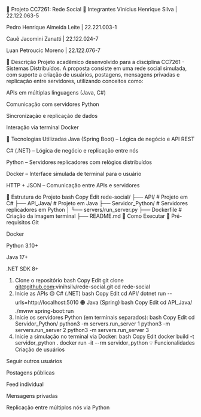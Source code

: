 📱 Projeto CC7261: Rede Social
👥 Integrantes
Vinícius Henrique Silva | 22.122.063-5

Pedro Henrique Almeida Leite | 22.221.003-1

Cauê Jacomini Zanatti | 22.122.024-7

Luan Petroucic Moreno | 22.122.076-7

🎯 Descrição
Projeto acadêmico desenvolvido para a disciplina CC7261 - Sistemas Distribuídos. A proposta consiste em uma rede social simulada, com suporte a criação de usuários, postagens, mensagens privadas e replicação entre servidores, utilizando conceitos como:

APIs em múltiplas linguagens (Java, C#)

Comunicação com servidores Python

Sincronização e replicação de dados

Interação via terminal Docker

🧰 Tecnologias Utilizadas
Java (Spring Boot) – Lógica de negócio e API REST

C# (.NET) – Lógica de negócio e replicação entre nós

Python – Servidores replicadores com relógios distribuídos

Docker – Interface simulada de terminal para o usuário

HTTP + JSON – Comunicação entre APIs e servidores

📂 Estrutura do Projeto
bash
Copy
Edit
rede-social/
├── API/                 # Projeto em C#
├── API_Java/            # Projeto em Java
├── Servidor_Python/     # Servidores replicadores em Python
│   └── servers/run_server.py
├── Dockerfile           # Criação da imagem terminal
├── README.md
🚀 Como Executar
🔧 Pré-requisitos
Git

Docker

Python 3.10+

Java 17+

.NET SDK 8+

1. Clone o repositório
bash
Copy
Edit
git clone git@github.com:vinihsilv/rede-social.git
cd rede-social
2. Inicie as APIs
🟡 C# (.NET)
bash
Copy
Edit
cd API/
dotnet run --urls=http://localhost:5010
🟠 Java (Spring)
bash
Copy
Edit
cd API_Java/
./mvnw spring-boot:run
3. Inicie os servidores Python (em terminais separados):
bash
Copy
Edit
cd Servidor_Python/
python3 -m servers.run_server 1
python3 -m servers.run_server 2
python3 -m servers.run_server 3
4. Inicie a simulação no terminal via Docker:
bash
Copy
Edit
docker build -t servidor_python .
docker run -it --rm servidor_python
💡 Funcionalidades
Criação de usuários

Seguir outros usuários

Postagens públicas

Feed individual

Mensagens privadas

Replicação entre múltiplos nós via Python

